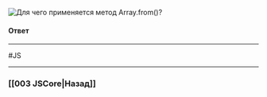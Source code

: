 ![Для чего применяется метод `Array.from()`?](https://youtu.be/lZNWrW39ELM?t=328)

#### Ответ


___
#JS 

___

### [[003 JSCore|Назад]]